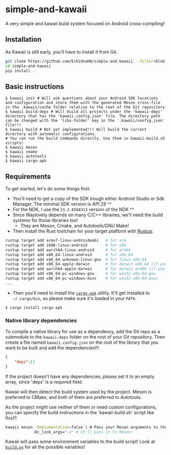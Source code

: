 # simple-and-kawaii
A very simple and kawaii build system focused on Android cross-compiling!

## Installation
As Kawaii is still early, you'll have to install it from Git.

```sh
git clone https://github.com/EchidnaHQ/simple-and-kawaii --filter=blob:none
cd simple-and-kawaii
pip install .
```
## Basic instructions
```
$ kawaii init # Will ask questions about your Android SDK locations and configuration and store them with the generated Meson cross-file in the .kawaii/cache folder relative to the root of the Git repository
$ kawaii build-deps # Will build all projects under the 'kawaii-deps' directory that has the 'kawaii.config.json' file. The directory path can be changed with the 'libs-folder' key in the '.kawaii/config.json' file!!!
$ kawaii build # Not yet implemented!!! Will build the current directory with automatic configurations.
# You can run the build commands directly. Use them in kawaii-build.sh scripts!
$ kawaii meson
$ kawaii cmake
$ kawaii autotools
$ kawaii cargo-apk
```

## Requirements
To get started, let's do some things first:

- You'll need to get a copy of the SDK trough either Android Studio or Sdk Manager. The minimal SDK version is API 29 ^^
- For the NDK, I use the `23.2.8568313` version of the NDK ^^
- Since Waylovely depends on many C/C++ libraries, we'll need the build systems for those libraries too!
    - They are Meson, Cmake, and Autotools/GNU Make! 
- Then install the Rust toolchain for your target platform with [Rustup](https://rustup.rs/).
```sh
rustup target add armv7-linux-androideabi   # for arm
rustup target add i686-linux-android        # for x86
rustup target add aarch64-linux-android     # for arm64
rustup target add x86_64-linux-android      # for x86_64
rustup target add x86_64-unknown-linux-gnu  # for linux-x86-64
rustup target add x86_64-apple-darwin       # for darwin x86_64 (if you have an Intel MacOS)
rustup target add aarch64-apple-darwin      # for darwin arm64 (if you have a M1 MacOS)
rustup target add x86_64-pc-windows-gnu     # for win32-x86-64-gnu
rustup target add x86_64-pc-windows-msvc    # for win32-x86-64-msvc
...
```
- Then you'll need to install the [`cargo-apk`](https://crates.io/crates/cargo-apk) utility. It'll get installed to `~/.cargo/bin`, so please make sure it's loaded in your `PATH`.
```
$ cargo install cargo-apk
```

### Native library dependencies
To compile a native library for use as a dependency, add the Git repo as a submodule to the `kawaii-deps` folder on the root of your Git repository. Then create a file named `kawaii.config.json` on the root of the library that you want to be built and add the dependencies!!!

```json
{
    "deps":[]
}
```

If the project doesn't have any dependencies, please set it to an empty array, since 'deps' is a required field.

Kawaii will then detect the build system used by the project. Meson is preferred to CMake, and both of them are preferred to Autotools. 

As the project might use neither of them or need custom configurations, you can specify the build instructions in the 'kawaii-build.sh' script like this!!!
```sh
kawaii meson -Ddocumentation=false \ # Pass your Meson arguments to the script!
            -Dc_link_args="-v" # It'll pass it to Meson!
```

Kawaii will pass some environment variables to the build script! Look at [`build.py`](./simple_and_kawaii/build.py) for all the possible variables!
